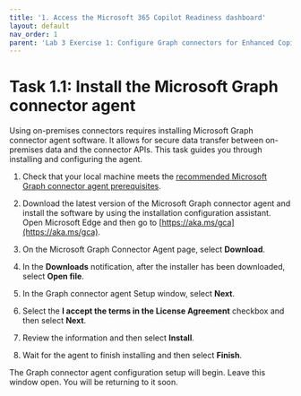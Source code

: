 ```yaml
---
title: '1. Access the Microsoft 365 Copilot Readiness dashboard'
layout: default
nav_order: 1
parent: 'Lab 3 Exercise 1: Configure Graph connectors for Enhanced Copilot Experience'
---
```


# Task 1.1: Install the Microsoft Graph connector agent

Using on-premises connectors requires installing Microsoft Graph connector agent software. It allows for secure data transfer between on-premises data and the connector APIs. This task guides you through installing and configuring the agent.

1. Check that your local machine meets the [recommended Microsoft Graph connector agent prerequisites]( https://learn.microsoft.com/en-us/microsoftsearch/graph-connector-agent#recommended-configuration).

1. Download the latest version of the Microsoft Graph connector agent and install the software by using the installation configuration assistant. Open Microsoft Edge and then go to [https://aka.ms/gca](https://aka.ms/gca).

1. On the Microsoft Graph Connector Agent page, select **Download**.

1. In the **Downloads** notification, after the installer has been downloaded, select **Open file**.

1. In the Graph connector agent Setup window, select **Next**.

1. Select the **I accept the terms in the License Agreement** checkbox and then select **Next**.

1. Review the information and then select **Install**.

1. Wait for the agent to finish installing and then select **Finish**.

The Graph connector agent configuration setup will begin. Leave this window open. You will be returning to it soon.

